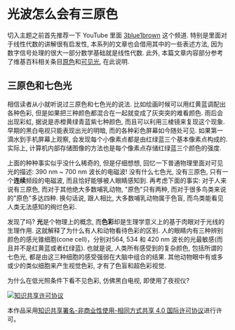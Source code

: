 # 光波怎么会有三原色

切入主题之前首先推荐一下 YouTube 里面 [3blue1brown](https://www.youtube.com/channel/UCYO_jab_esuFRV4b17AJtAw) 这个频道.
特别是里面对于线性代数的讲解很有启发性, 本系列的文章也会借用其中的一些表述方法, 因为数字信号处理的很大一部分数学基础就是线性代数.
此外, 本篇文章内容部分参考了维基百科相关条目[原色](https://zh.wikipedia.org/zh-cn/原色)和[可见光](https://zh.wikipedia.org/zh-cn/可见光), 在此说明.

## 三原色和七色光

相信读者从小就听说过三原色和七色光的说法.
比如绘画时候可以用红黄蓝调配出各种色彩, 但是如果把三种颜色都混合在一起就变成了灰突突的难看颜色.
雨后会出现彩虹, 据说是赤橙黄绿青蓝紫七种颜色, 而且可以利用三棱镜来复现这个现象.
早期的黑白电视只能表现出光的明暗, 而的各种彩色屏幕如今随处可见.
如果第一滴水到手机屏幕上观察, 会发现每个小像素点都是由红绿蓝三个基本像素点构成的.
实际上, 计算机内部存储图像的方法也是每个像素点存储红绿蓝三个颜色的强度.

上面的种种事实似乎没什么稀奇的, 但是仔细想想, 回忆一下普通物理里面对可见光的描述: 390 nm ~ 700 nm 波长的电磁波!
没有什么七色光, 没有三原色, 只有一个**连续**频段的电磁波, 而且恰好能够被人眼睛感知到.
再考虑下面的事实: 对于人来说有三原色, 而对于其他绝大多数哺乳动物, "原色"只有两种, 而对于很多鸟类来说的"原色"多达四种.
换句话说, 跟人相比, 大多数哺乳动物属于色盲, 而鸟类能看见人类无法感知的绚烂色彩.

发现了吗? **光**是个物理上的概念, 而**色彩**却是生理学意义上的基于肉眼对于光线的生理作用.
这就解释了为什么有人和动物看待色彩的区别.
人的眼睛内有三种辨别颜色的感光锥细胞(cone cell)，分别对564, 534 和 420 nm 波长的光最敏感(而且并不是红黄蓝或者红绿蓝).
也就是说, 人类所有感受到的复杂颜色, 包括所谓的七色光, 都是由这三种细胞的感受强弱在大脑中组合的结果.
其他动物眼中有或多或少的类似细胞来产生视觉色彩,
才有了色盲和超色彩视觉.

为什么在低光照条件下看不见色彩, 仿佛黑白电视, 即使用了夜视仪?

[![知识共享许可协议](https://i.creativecommons.org/l/by-nc-sa/4.0/88x31.png "license")](http://creativecommons.org/licenses/by-nc-sa/4.0/)

本作品采用[知识共享署名-非商业性使用-相同方式共享 4.0 国际许可协议](http://creativecommons.org/licenses/by-nc-sa/4.0/)进行许可。
